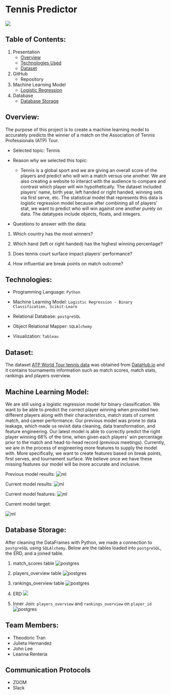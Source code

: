 # Tennis Predictor
![](/Images/tennis_readme.png)

## Table of Contents:
1. Presentation
    - [Overview](##Overview:)
    - [Technologies Used](#Technologies:)
    - [Dataset](#Dataset:)
2. GitHub
    - Repository
3. Machine Learning Model
    - [Logistic Regression](#machine-learning-model:)
4. Database
    - [Database Storage](#Database-Storage:)


## Overview:
The purpose of this project is to create a machine learning model to accurately predicts the winner of a match on the Association of Tennis Professionals (ATP) Tour.

- Selected topic: 
Tennis 

- Reason why we selected this topic:
    - Tennis is a global sport and we are giving an overall score of the players and predict who will win a match versus one another. We are also creating a website to interact with the audience to compare and contrast which player will win hypothetically. The dataset included players’ name, birth year, left handed or right handed, winning sets via first serve, etc. The statistical model that represents this data is logistic regression model because after combining all of players' stat, we want to predict who will win against one another purely on data. The datatypes include objects, floats, and integers.

- Questions to answer with the data:
1. Which country has the most winners?

2. Which hand (left or right handed) has the highest winning percentage?

3. Does tennis court surface impact players’ performance?

4. How influential are break points on match outcome?



## Technologies:
- Programming Language: `Python`

- Machine Learning Model: `Logistic Regression - Binary Classification, Scikit-Learn`

- Relational Database: `postgreSQL` 

- Object Relational Mapper: `SQLAlchemy`

- Visualization: `Tableau`

## Dataset:

The dataset [ATP World Tour tennis data](https://datahub.io/sports-data/atp-world-tour-tennis-data#resource-match_stats_2017_unindexed) was obtained from [DataHub.io](https://datahub.io) and it contains tournaments information such as match scores, match stats, rankings and players overview.

## Machine Learning Model:

We are still using a logistic regression model for binary classification. We want to be able to predict the correct player winning when provided two different players along with their characterstics, match stats of current match, and career performance. Our previous model was prone to data leakage, which made us revisit data cleaning, data transformation, and feature engineering. Our latest model is able to correctly predict the right player winning 68% of the time, when given each players' win percentage prior to the match and head-to-head record (previous meetings). Currently, we are in the process of engineering more features to supply the model with. More specifically, we want to create features based on break points, first serves, and tournament surface. We believe once we have these missing features our model will be more accurate and inclusive.

Previous model results:
![ml](Images/ml/first_model_results.png)

Current model results: 
![ml](Images/ml/ml_model_performance.png)

Current model features:
![ml](Images/ml/ml_model_features.png)

Current model target:

![ml](Images/ml/ml_model_target.png)

## Database Storage:

After cleaning the DataFrames with Python, we made a connection to `postgreSQL` using `SQLAlchemy`. Below are the tables loaded into `postgreSQL`, the ERD, and a joined table. 


1) match_scores table
![postgres](Images/postgres/1_match_scores_table.png)

2) players_overview table
![postgres](Images/postgres/2_players_overview_table.png)

3) rankings_overview table
![postgres](Images/postgres/3_rankings_overview_table.png)

4) ERD
![](Images/ERD.png)

5) Inner Join: `players_overview` and `rankings_overview` on `player_id`
![postgres](Images/postgres/4_join_players_rankings.png)

## Team Members:
- Theodoric Tran
- Julieta Hernandez
- John Lee
- Leanna Renteria

## Communication Protocols
- ZOOM
- Slack
